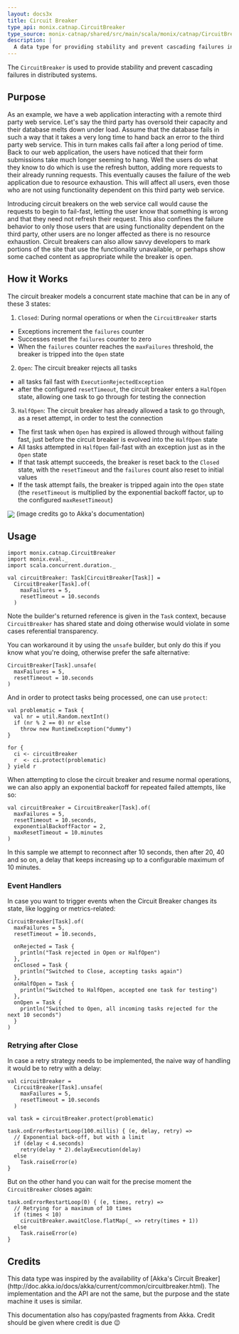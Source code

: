 ```yaml
---
layout: docs3x
title: Circuit Breaker
type_api: monix.catnap.CircuitBreaker
type_source: monix-catnap/shared/src/main/scala/monix/catnap/CircuitBreaker.scala
description: |
  A data type for providing stability and prevent cascading failures in distributed systems.
---
```


The `CircuitBreaker` is used to provide stability and prevent
cascading failures in distributed systems.

## Purpose

As an example, we have a web application interacting with a remote
third party web service. Let's say the third party has oversold their
capacity and their database melts down under load. Assume that the
database fails in such a way that it takes a very long time to hand
back an error to the third party web service. This in turn makes calls
fail after a long period of time. Back to our web application, the
users have noticed that their form submissions take much longer
seeming to hang. Well the users do what they know to do which is use
the refresh button, adding more requests to their already running
requests. This eventually causes the failure of the web application
due to resource exhaustion. This will affect all users, even those who
are not using functionality dependent on this third party web service.

Introducing circuit breakers on the web service call would cause the
requests to begin to fail-fast, letting the user know that something
is wrong and that they need not refresh their request. This also
confines the failure behavior to only those users that are using
functionality dependent on the third party, other users are no longer
affected as there is no resource exhaustion. Circuit breakers can also
allow savvy developers to mark portions of the site that use the
functionality unavailable, or perhaps show some cached content as
appropriate while the breaker is open.

## How it Works

The circuit breaker models a concurrent state machine that can be in
any of these 3 states:

1. `Closed`: During normal operations or when the `CircuitBreaker` starts
  - Exceptions increment the `failures` counter
  - Successes reset the `failures` counter to zero  
  - When the `failures` counter reaches the `maxFailures` threshold,
    the breaker is tripped into the `Open` state
2. `Open`: The circuit breaker rejects all tasks
  - all tasks fail fast with `ExecutionRejectedException`
  - after the configured `resetTimeout`, the circuit breaker enters a
    `HalfOpen` state, allowing one task to go through for testing the
    connection
3. `HalfOpen`: The circuit breaker has already allowed a task to go
   through, as a reset attempt, in order to test the connection
  - The first task when `Open` has expired is allowed through without
    failing fast, just before the circuit breaker is evolved into the
    `HalfOpen` state    
  - All tasks attempted in `HalfOpen` fail-fast with an exception just
    as in the `Open` state
  - If that task attempt succeeds, the breaker is reset back to the
    `Closed` state, with the `resetTimeout` and the `failures` count
    also reset to initial values
  - If the task attempt fails, the breaker is tripped again into the
    `Open` state (the `resetTimeout` is multiplied by the exponential
    backoff factor, up to the configured `maxResetTimeout`)

<img src="{{ site.baseurl }}public/images/circuit-breaker-states.png" align="center" style="max-width: 100%" />
(image credits go to Akka's documentation)

## Usage

```tut:silent
import monix.catnap.CircuitBreaker
import monix.eval._
import scala.concurrent.duration._

val circuitBreaker: Task[CircuitBreaker[Task]] = 
  CircuitBreaker[Task].of(
    maxFailures = 5,
    resetTimeout = 10.seconds
  )
```

Note the builder's returned reference is given in the `Task` context,
because `CircuitBreaker` has shared state and doing otherwise
would violate in some cases referential transparency.

You can workaround it by using the `unsafe` builder, but only do this
if you know what you're doing, otherwise prefer the safe alternative:

```tut:silent
CircuitBreaker[Task].unsafe(
  maxFailures = 5,
  resetTimeout = 10.seconds
)
```

And in order to protect tasks being processed, one can use `protect`:

```tut:silent
val problematic = Task {
  val nr = util.Random.nextInt()
  if (nr % 2 == 0) nr else
    throw new RuntimeException("dummy")
}

for {
  ci <- circuitBreaker
  r  <- ci.protect(problematic)
} yield r
```

When attempting to close the circuit breaker and resume normal
operations, we can also apply an exponential backoff for repeated
failed attempts, like so:

```tut:silent
val circuitBreaker = CircuitBreaker[Task].of(
  maxFailures = 5,
  resetTimeout = 10.seconds,
  exponentialBackoffFactor = 2,
  maxResetTimeout = 10.minutes
)
```

In this sample we attempt to reconnect after 10 seconds, then after
20, 40 and so on, a delay that keeps increasing up to a configurable
maximum of 10 minutes.

### Event Handlers

In case you want to trigger events when the Circuit Breaker changes
its state, like logging or metrics-related:

```tut:silent
CircuitBreaker[Task].of(
  maxFailures = 5,
  resetTimeout = 10.seconds,
  
  onRejected = Task { 
    println("Task rejected in Open or HalfOpen")
  },
  onClosed = Task {
    println("Switched to Close, accepting tasks again")
  },
  onHalfOpen = Task {
    println("Switched to HalfOpen, accepted one task for testing")
  },
  onOpen = Task {
    println("Switched to Open, all incoming tasks rejected for the next 10 seconds")
  }
)
```

### Retrying after Close

In case a retry strategy needs to be implemented, the naive way of
handling it would be to retry with a delay:

```tut:invisible
val circuitBreaker = 
  CircuitBreaker[Task].unsafe(
    maxFailures = 5,
    resetTimeout = 10.seconds
  )
```

```tut:silent
val task = circuitBreaker.protect(problematic)

task.onErrorRestartLoop(100.millis) { (e, delay, retry) =>
  // Exponential back-off, but with a limit
  if (delay < 4.seconds)
    retry(delay * 2).delayExecution(delay)
  else
    Task.raiseError(e)
}
```

But on the other hand you can wait for the precise moment the
`CircuitBreaker` closes again:

```tut:silent
task.onErrorRestartLoop(0) { (e, times, retry) =>
  // Retrying for a maximum of 10 times
  if (times < 10)
    circuitBreaker.awaitClose.flatMap(_ => retry(times + 1))
  else
    Task.raiseError(e)
}
```

## Credits

<div class='extra' markdown='1'>
This data type was inspired by the availability of
[Akka's Circuit Breaker](http://doc.akka.io/docs/akka/current/common/circuitbreaker.html).
The implementation and the API are not the same, but the
purpose and the state machine it uses is similar.

This documentation also has copy/pasted fragments from Akka.
Credit should be given where credit is due 😉
</div>
